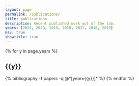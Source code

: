 ```yaml
---
layout: page
permalink: /publications/
title: publications
description: Recent published work out of the lab.
years: [2021, 2020, 2019, 2018, 2017, 2016, 2015]
nav: true
showtitle: true
---
```


<div class="publications by year">

{% for y in page.years %}
  <h2 class="year">{{y}}</h2>
  {% bibliography -f papers -q @*[year={{y}}]* %}
{% endfor %}

</div>
